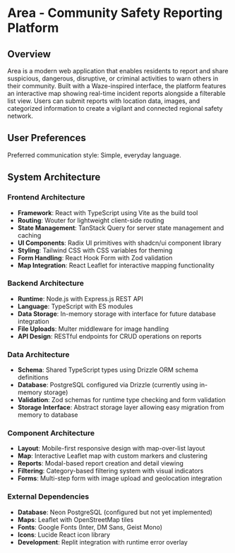 # Area - Community Safety Reporting Platform

## Overview

Area is a modern web application that enables residents to report and share suspicious, dangerous, disruptive, or criminal activities to warn others in their community. Built with a Waze-inspired interface, the platform features an interactive map showing real-time incident reports alongside a filterable list view. Users can submit reports with location data, images, and categorized information to create a vigilant and connected regional safety network.

## User Preferences

Preferred communication style: Simple, everyday language.

## System Architecture

### Frontend Architecture
- **Framework**: React with TypeScript using Vite as the build tool
- **Routing**: Wouter for lightweight client-side routing
- **State Management**: TanStack Query for server state management and caching
- **UI Components**: Radix UI primitives with shadcn/ui component library
- **Styling**: Tailwind CSS with CSS variables for theming
- **Form Handling**: React Hook Form with Zod validation
- **Map Integration**: React Leaflet for interactive mapping functionality

### Backend Architecture
- **Runtime**: Node.js with Express.js REST API
- **Language**: TypeScript with ES modules
- **Data Storage**: In-memory storage with interface for future database integration
- **File Uploads**: Multer middleware for image handling
- **API Design**: RESTful endpoints for CRUD operations on reports

### Data Architecture
- **Schema**: Shared TypeScript types using Drizzle ORM schema definitions
- **Database**: PostgreSQL configured via Drizzle (currently using in-memory storage)
- **Validation**: Zod schemas for runtime type checking and form validation
- **Storage Interface**: Abstract storage layer allowing easy migration from memory to database

### Component Architecture
- **Layout**: Mobile-first responsive design with map-over-list layout
- **Map**: Interactive Leaflet map with custom markers and clustering
- **Reports**: Modal-based report creation and detail viewing
- **Filtering**: Category-based filtering system with visual indicators
- **Forms**: Multi-step form with image upload and geolocation integration

### External Dependencies
- **Database**: Neon PostgreSQL (configured but not yet implemented)
- **Maps**: Leaflet with OpenStreetMap tiles
- **Fonts**: Google Fonts (Inter, DM Sans, Geist Mono)
- **Icons**: Lucide React icon library
- **Development**: Replit integration with runtime error overlay